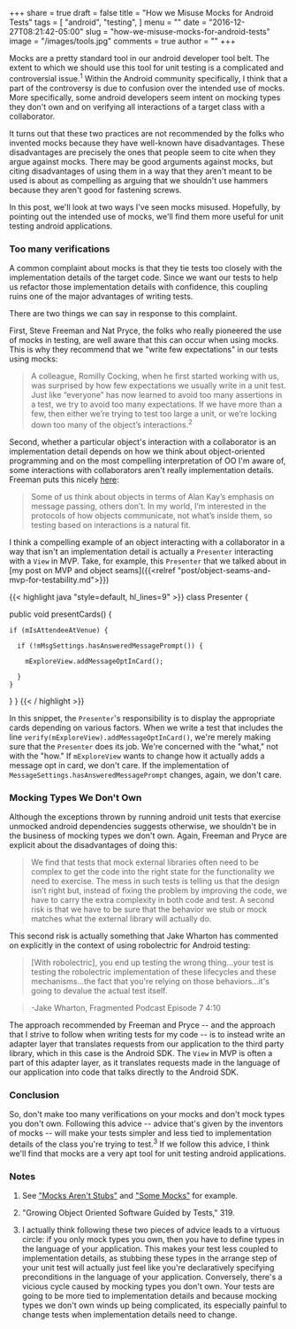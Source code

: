 +++
share = true
draft = false
title = "How we Misuse Mocks for Android Tests"
tags = [
  "android",
  "testing",
]
menu = ""
date = "2016-12-27T08:21:42-05:00"
slug = "how-we-misuse-mocks-for-android-tests"
image = "/images/tools.jpg"
comments = true
author = ""
+++

Mocks are a pretty standard tool in our android developer tool belt. The extent to which we should use this tool for unit testing is a complicated and controversial issue.<sup>1</sup> Within the Android community specifically, I think that a part of the controversy is due to confusion over the intended use of mocks. More specifically, some android developers seem intent on mocking types they don't own and on verifying all interactions of a target class with a collaborator.

It turns out that these two practices are not recommended by the folks who invented mocks because they have well-known have disadvantages. These disadvantages are precisely the ones that people seem to cite when they argue against mocks. There may be good arguments against mocks, but citing disadvantages of using them in a way that they aren't meant to be used is about as compelling as arguing that we shouldn't use hammers because they aren't good for fastening screws.

In this post, we'll look at two ways I've seen mocks misused. Hopefully, by pointing out the intended use of mocks, we'll find them more useful for unit testing android applications.

### Too many verifications

A common complaint about mocks is that they tie tests too closely with the implementation details of the target code. Since we want our tests to help us refactor those implementation details with confidence, this coupling ruins one of the major advantages of writing tests.

There are two things we can say in response to this complaint.

First, Steve Freeman and Nat Pryce, the folks who really pioneered the use of mocks in testing, are well aware that this can occur when using mocks. This is why they recommend that we "write few expectations" in our tests using mocks:

>A colleague, Romilly Cocking, when he first started working with us, was surprised by how few expectations we usually write in a unit test. Just like “everyone” has now learned to avoid too many assertions in a test, we try to avoid too many expectations. If we have more than a few, then either we’re trying to test too large a unit, or we’re locking down too many of the object’s interactions.<sup>2</sup>

Second, whether a particular object's interaction with a collaborator is an implementation detail depends on how we think about object-oriented programming and on the most compelling interpretation of OO I'm aware of, some interactions with collaborators aren't really implementation details. Freeman puts this nicely [here](http://higherorderlogic.com/2013/01/some-mocks/):

>Some of us think about objects in terms of Alan Kay’s emphasis on message passing, others don’t. In my world, I’m interested in the protocols of how objects communicate, not what’s inside them, so testing based on interactions is a natural fit.

I think a compelling example of an object interacting with a collaborator in a way that isn't an implementation detail is actually a `Presenter` interacting with a `View` in MVP. Take, for example, this `Presenter` that we talked about in [my post on MVP and object seams]({{<relref "post/object-seams-and-mvp-for-testability.md">}})

{{< highlight java "style=default, hl_lines=9" >}}
class Presenter {

  public void presentCards() {

    if (mIsAttendeeAtVenue) {

      if (!mMsgSettings.hasAnsweredMessagePrompt()) {

        mExploreView.addMessageOptInCard();

      }
    }
  }
}
{{< / highlight >}}

In this snippet, the `Presenter`'s responsibility is to display the appropriate cards depending on various factors. When we write a test that includes the line `verify(mExploreView).addMessageOptInCard()`, we're merely making sure that the `Presenter` does its job. We're concerned with the "what," not with the "how." If `mExploreView` wants to change how it actually adds a message opt in card, we don't care. If the implementation of `MessageSettings.hasAnsweredMessagePrompt` changes, again, we don't care.

### Mocking Types We Don't Own

Although the exceptions thrown by running android unit tests that exercise unmocked android dependencies suggests otherwise, we shouldn't be in the business of mocking types we don't own. Again, Freeman and Pryce are explicit about the disadvantages of doing this:

>We find that tests that mock external libraries often need to be complex to get the code into the right state for the functionality we need to exercise. The mess in such tests is telling us that the design isn’t right but, instead of fixing the problem by improving the code, we have to carry the extra complexity in both code and test. A second risk is that we have to be sure that the behavior we stub or mock matches what the external library will actually do.

This second risk is actually something that Jake Wharton has commented on explicitly in the context of using robolectric for Android testing:

>[With robolectric], you end up testing the wrong thing...your test is testing the robolectric implementation of these lifecycles and these mechanisms...the fact that you're relying on those behaviors...it's going to devalue the actual test itself.

>-Jake Wharton, Fragmented Podcast Episode 7 4:10

The approach recommended by Freeman and Pryce -- and the approach that I strive to follow when writing tests for my code -- is to instead write an adapter layer that translates requests from our application to the third party library, which in this case is the Android SDK. The `View` in MVP is often a part of this adapter layer, as it translates requests made in the language of our application into code that talks directly to the Android SDK.

### Conclusion

So, don't make too many verifications on your mocks and don't mock types you don't own. Following this advice -- advice that's given by the inventors of mocks -- will make your tests simpler and less tied to implementation details of the class you're trying to test.<sup>3</sup> If we follow this advice, I think we'll find that mocks are a very apt tool for unit testing android applications.

### Notes

1. See ["Mocks Aren't Stubs"](http://martinfowler.com/articles/mocksArentStubs.html) and ["Some Mocks"](http://higherorderlogic.com/2013/01/some-mocks/) for example.

1. "Growing Object Oriented Software Guided by Tests," 319.

1. I actually think following these two pieces of advice leads to a virtuous circle: if you only mock types you own, then you have to define types in the language of your application. This makes your test less coupled to implementation details, as stubbing these types in the arrange step of your unit test will actually just feel like you're declaratively specifying preconditions in the language of your application. Conversely, there's a vicious cycle caused by mocking types you don't own. Your tests are going to be more tied to implementation details and because mocking types we don't own winds up being complicated, its especially painful to change tests when implementation details need to change.
